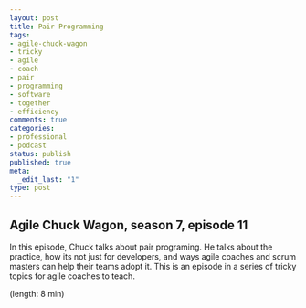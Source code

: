```yaml
---
layout: post
title: Pair Programming
tags:
- agile-chuck-wagon
- tricky
- agile
- coach
- pair
- programming
- software
- together
- efficiency
comments: true
categories:
- professional
- podcast
status: publish
published: true
meta:
  _edit_last: "1"
type: post
---
```


## Agile Chuck Wagon, season 7, episode 11

In this episode, Chuck talks about pair programing. He talks about the practice, how its not just for developers, and ways agile coaches and scrum masters can help their teams adopt it. This is an episode in a series of tricky topics for agile coaches to teach.

  (length: 8 min)

